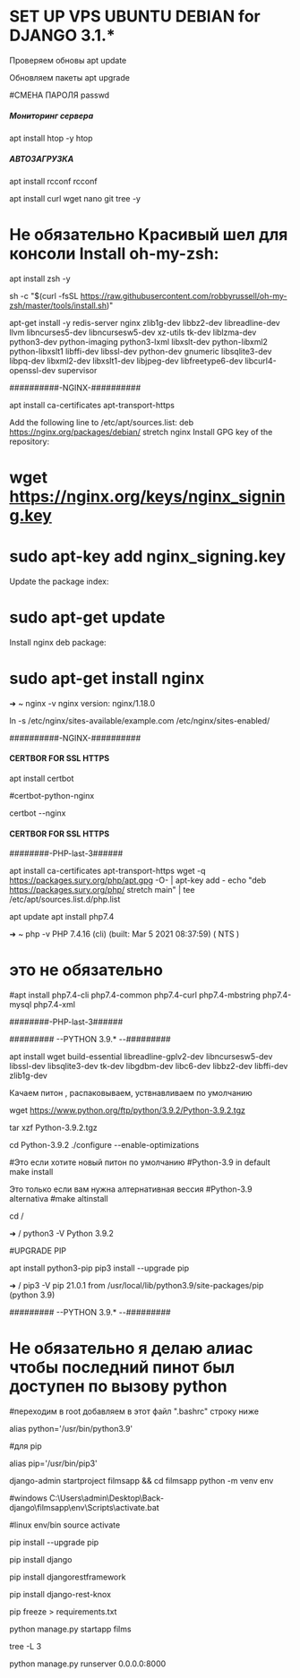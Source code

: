 # SET UP VPS UBUNTU DEBIAN for DJANGO 3.1.*



Проверяем обновы
apt update

Обновляем пакеты
apt upgrade


#СМЕНА ПАРОЛЯ
passwd 

##### Мониторинг сервера 
apt install htop -y
htop

##### АВТОЗАГРУЗКА 

apt install rcconf
rcconf

apt install curl wget nano git  tree -y

# Не обязательно Красивый шел для консоли Install oh-my-zsh:

apt install zsh -y

sh -c "$(curl -fsSL https://raw.githubusercontent.com/robbyrussell/oh-my-zsh/master/tools/install.sh)"


apt-get install -y redis-server nginx zlib1g-dev libbz2-dev libreadline-dev llvm libncurses5-dev libncursesw5-dev xz-utils tk-dev liblzma-dev python3-dev python-imaging python3-lxml libxslt-dev python-libxml2 python-libxslt1 libffi-dev libssl-dev python-dev gnumeric libsqlite3-dev libpq-dev libxml2-dev libxslt1-dev libjpeg-dev libfreetype6-dev libcurl4-openssl-dev supervisor



##########-NGINX-##########

apt install ca-certificates apt-transport-https 

Add the following line to /etc/apt/sources.list:
deb https://nginx.org/packages/debian/ stretch nginx
Install GPG key of the repository:

# wget https://nginx.org/keys/nginx_signing.key
# sudo apt-key add nginx_signing.key
Update the package index:
# sudo apt-get update
Install nginx deb package:
# sudo apt-get install nginx

➜  ~ nginx -v
nginx version: nginx/1.18.0


ln -s /etc/nginx/sites-available/example.com /etc/nginx/sites-enabled/



##########-NGINX-##########

#### CERTBOR FOR SSL HTTPS #######

apt install certbot 

#certbot-python-nginx

certbot --nginx 

#### CERTBOR FOR SSL HTTPS #######



########-PHP-last-3######

apt install ca-certificates apt-transport-https 
wget -q https://packages.sury.org/php/apt.gpg -O- | apt-key add -
echo "deb https://packages.sury.org/php/ stretch main" | tee /etc/apt/sources.list.d/php.list

apt update
apt install php7.4


➜  ~ php -v
PHP 7.4.16 (cli) (built: Mar  5 2021 08:37:59) ( NTS )

# это не обязательно
#apt install php7.4-cli php7.4-common php7.4-curl php7.4-mbstring php7.4-mysql php7.4-xml

########-PHP-last-3######




######### --PYTHON 3.9.* --#########

apt install wget build-essential libreadline-gplv2-dev libncursesw5-dev \
     libssl-dev libsqlite3-dev tk-dev libgdbm-dev libc6-dev libbz2-dev libffi-dev zlib1g-dev 
     
Качаем питон , распаковываем, уствнавливаем по умолчанию

wget https://www.python.org/ftp/python/3.9.2/Python-3.9.2.tgz 

tar xzf Python-3.9.2.tgz 

cd Python-3.9.2
./configure --enable-optimizations 

#Это если хотите новый питон по умолчанию
#Python-3.9 in default
make install 

Это только если вам нужна алтернативная вессия
#Python-3.9 alternativa
#make altinstall 

cd /


➜  / python3 -V
Python 3.9.2


#UPGRADE PIP 

apt install python3-pip
pip3 install --upgrade pip

➜  / pip3 -V
pip 21.0.1 from /usr/local/lib/python3.9/site-packages/pip (python 3.9)


######### --PYTHON 3.9.* --#########




# Не обязательно я делаю алиас чтобы последний пинот был доступен по вызову python
#переходим в root добавляем в этот файл ".bashrc" строку ниже

alias python='/usr/bin/python3.9'

#для pip

alias pip='/usr/bin/pip3'


django-admin startproject filmsapp 
&& cd filmsapp
python -m venv env 

#windows C:\Users\admin\Desktop\Back-django\filmsapp\env\Scripts\activate.bat

#linux env/bin source activate

pip install --upgrade pip

pip install django

pip install djangorestframework

pip install django-rest-knox

pip freeze > requirements.txt

python manage.py startapp films

tree -L 3

python manage.py runserver 0.0.0.0:8000
